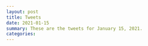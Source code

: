```yaml
---
layout: post
title: Tweets
date: 2021-01-15
summary: These are the tweets for January 15, 2021.
categories:
---
```


